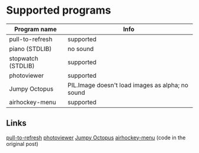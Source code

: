 Supported programs
==================

Program name        | Info
------------------- | -------------
pull-to-refresh     | supported
piano (STDLIB)      | no sound
stopwatch (STDLIB)  | supported
photoviewer         | supported
Jumpy Octopus       | PIL.Image doesn't load images as alpha; no sound
airhockey-menu      | supported

Links
-----
[pull-to-refresh]
[photoviewer]
[Jumpy Octopus]
[airhockey-menu] (code in the original post)

  [pull-to-refresh]: http://omz-forums.appspot.com/pythonista/post/5906241792507904
  [photoviewer]:     http://www.google.com
  [Jumpy Octopus]:   http://omz-forums.appspot.com/pythonista/post/5806864235233280
  [airhockey-menu]:  http://omz-forums.appspot.com/pythonista/post/6362464291651584
